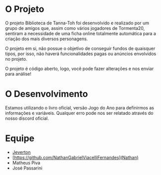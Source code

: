 # O Projeto
O projeto Biblioteca de Tanna-Toh foi desenvolvido e realizado por um grupo de amigos que, assim como vários jogadores
de Tormenta20, sentiram a necessidade de uma ficha online totalmente automática para a criação dos mais diversos personagens.

O projeto em si, não possue o objetivo de conseguir fundos de quaisquer tipos, por isso, não haverá funcionalidades pagas ou
anúncios envolvidos no projeto.

O projeto é código aberto, logo, você pode fazer alterações e nos enviar para análise!

# O Desenvolvimento
Estamos utilizando o livro oficial, versão Jogo do Ano para definirmos as informações e variáveis. Qualquer erro pode nos ser
relatado através do nosso discord oficial.

# Equipe
- [Jeverton](https://github.com/jevrton)
- [https://github.com/NathanGabrielViacelliFernandes](Nathan)
- Matheus Piva
- José Passarini
